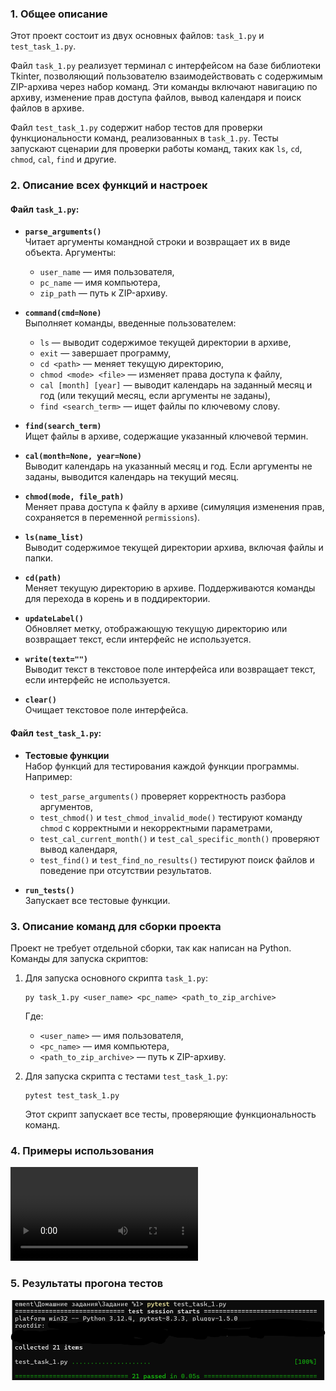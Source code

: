 ### 1. **Общее описание**
Этот проект состоит из двух основных файлов: `task_1.py` и `test_task_1.py`. 

Файл `task_1.py` реализует терминал с интерфейсом на базе библиотеки Tkinter, позволяющий пользователю взаимодействовать с содержимым ZIP-архива через набор команд. Эти команды включают навигацию по архиву, изменение прав доступа файлов, вывод календаря и поиск файлов в архиве.

Файл `test_task_1.py` содержит набор тестов для проверки функциональности команд, реализованных в `task_1.py`. Тесты запускают сценарии для проверки работы команд, таких как `ls`, `cd`, `chmod`, `cal`, `find` и другие.

### 2. **Описание всех функций и настроек**
#### Файл `task_1.py`:
- **`parse_arguments()`**  
  Читает аргументы командной строки и возвращает их в виде объекта. Аргументы:
  - `user_name` — имя пользователя,
  - `pc_name` — имя компьютера,
  - `zip_path` — путь к ZIP-архиву.

- **`command(cmd=None)`**  
  Выполняет команды, введенные пользователем:
  - `ls` — выводит содержимое текущей директории в архиве,
  - `exit` — завершает программу,
  - `cd <path>` — меняет текущую директорию,
  - `chmod <mode> <file>` — изменяет права доступа к файлу,
  - `cal [month] [year]` — выводит календарь на заданный месяц и год (или текущий месяц, если аргументы не заданы),
  - `find <search_term>` — ищет файлы по ключевому слову.

- **`find(search_term)`**  
  Ищет файлы в архиве, содержащие указанный ключевой термин.

- **`cal(month=None, year=None)`**  
  Выводит календарь на указанный месяц и год. Если аргументы не заданы, выводится календарь на текущий месяц.

- **`chmod(mode, file_path)`**  
  Меняет права доступа к файлу в архиве (симуляция изменения прав, сохраняется в переменной `permissions`).

- **`ls(name_list)`**  
  Выводит содержимое текущей директории архива, включая файлы и папки.

- **`cd(path)`**  
  Меняет текущую директорию в архиве. Поддерживаются команды для перехода в корень и в поддиректории.

- **`updateLabel()`**  
  Обновляет метку, отображающую текущую директорию или возвращает текст, если интерфейс не используется.

- **`write(text="")`**  
  Выводит текст в текстовое поле интерфейса или возвращает текст, если интерфейс не используется.

- **`clear()`**  
  Очищает текстовое поле интерфейса.

#### Файл `test_task_1.py`:
- **Тестовые функции**  
  Набор функций для тестирования каждой функции программы. Например:
  - `test_parse_arguments()` проверяет корректность разбора аргументов,
  - `test_chmod()` и `test_chmod_invalid_mode()` тестируют команду `chmod` с корректными и некорректными параметрами,
  - `test_cal_current_month()` и `test_cal_specific_month()` проверяют вывод календаря,
  - `test_find()` и `test_find_no_results()` тестируют поиск файлов и поведение при отсутствии результатов.

- **`run_tests()`**  
  Запускает все тестовые функции.

### 3. **Описание команд для сборки проекта**

Проект не требует отдельной сборки, так как написан на Python. Команды для запуска скриптов:

1. Для запуска основного скрипта `task_1.py`:
   ```
   py task_1.py <user_name> <pc_name> <path_to_zip_archive>
   ```
   Где:
   - `<user_name>` — имя пользователя,
   - `<pc_name>` — имя компьютера,
   - `<path_to_zip_archive>` — путь к ZIP-архиву.

2. Для запуска скрипта с тестами `test_task_1.py`:
   ```
   pytest test_task_1.py
   ```
   Этот скрипт запускает все тесты, проверяющие функциональность команд.

### 4. **Примеры использования**
![Примеры использования (.mp4)](./vid/C-M_hw1.mp4)


### 5. **Результаты прогона тестов**
![Результаты прогона тестов (.png)](./img/C-M_hw1.png)